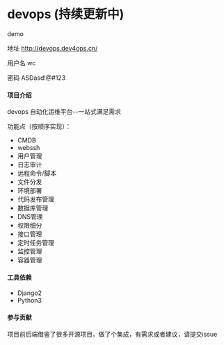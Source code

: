 # devops (持续更新中)

demo

地址 http://devops.dev4ops.cn/

用户名 wc

密码 ASDasd!@#123

#### 项目介绍
devops 自动化运维平台--一站式满足需求

功能点（按顺序实现）：
* CMDB
* webssh
* 用户管理
* 日志审计
* 远程命令/脚本
* 文件分发
* 环境部署
* 代码发布管理
* 数据库管理
* DNS管理
* 权限细分
* 接口管理
* 定时任务管理
* 监控管理
* 容器管理


#### 工具依赖
* Django2
* Python3

#### 参与贡献

项目前后端借鉴了很多开源项目，做了个集成，有需求或者建议，请提交issue